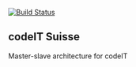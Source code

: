 [![Build Status](https://travis-ci.com/iamacewhite/codeIT.svg?token=BhaC4XUJyMxydLADHhj2&branch=master)](https://travis-ci.com/iamacewhite/codeIT)

## codeIT Suisse

Master-slave architecture for codeIT
